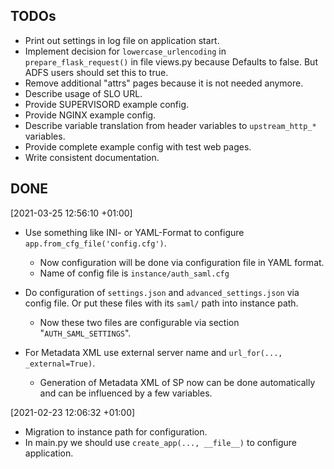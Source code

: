 TODOs
-----

* Print out settings in log file on application start.
* Implement decision for `lowercase_urlencoding` in `prepare_flask_request()`
  in file views.py because Defaults to false. But ADFS users should set this to
  true.
* Remove additional "attrs" pages because it is not needed anymore.
* Describe usage of SLO URL.
* Provide SUPERVISORD example config.
* Provide NGINX example config.
* Describe variable translation from header variables to `upstream_http_*`
  variables.
* Provide complete example config with test web pages.
* Write consistent documentation.

DONE
----
[2021-03-25 12:56:10 +01:00]

* Use something like INI- or YAML-Format to configure `app.from_cfg_file('config.cfg')`.

    * Now configuration will be done via configuration file in YAML format.
    * Name of config file is `instance/auth_saml.cfg`

* Do configuration of `settings.json` and `advanced_settings.json` via config file.
  Or put these files with its `saml/` path into instance path.

    * Now these two files are configurable via section "`AUTH_SAML_SETTINGS`".

* For Metadata XML use external server name and `url_for(..., _external=True)`.

    * Generation of Metadata XML of SP now can be done automatically and can be
      influenced by a few variables.

[2021-02-23 12:06:32 +01:00]

* Migration to instance path for configuration.
* In main.py we should use `create_app(..., __file__)` to configure application.
